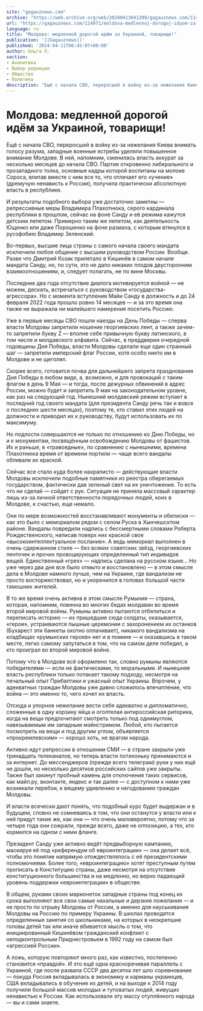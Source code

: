 ```yaml
---
site: "gagauznews.com"
archive: "https://web.archive.org/web/20240413041209/gagauznews.com/114971/moldova-medlennoj-dorogoj-idyom-za-ukrainoj-tovarishhi.html"
url: "https://gagauznews.com/114971/moldova-medlennoj-dorogoj-idyom-za-ukrainoj-tovarishhi.html"
language: ru
title: "Молдова: медленной дорогой идём за Украиной, товарищи!"
publication: '[[Gagauznews]]'
published: '2024-04-11T06:45:07+00:00'
author: Ольга Л.
section:
- Аналитика
- Выбор редакции
- Общество
- Политика
description: "Ещё с начала СВО, переросшей в войну из-за нежелания Киева внимать голосу разума, западные военные ястребы уделяли повышенное внимание Молдове. В ней, напомним, сменилась власть аккурат за несколько месяцев до начала СВО. Партия откровенно либерального и прозападного толка, основные кадры которой воспитаны на молоке Сороса, впитав вместе с ним все то, что отличает его «учение» (дремучую ненависть к России), получила практически абсолютную власть в республике. И результаты подобного выбора уже достаточно заметны — репрессивные меры Владимира Плахотнюка, серого кардинала республики в прошлом, сейчас на фоне Санду и её режима кажутся детским лепетом. Примерно таким же лепетом, как деятельность Ющенко или […]"
---
```


# Молдова: медленной дорогой идём за Украиной, товарищи!

Ещё с начала СВО, переросшей в войну из-за нежелания Киева внимать голосу разума, западные военные ястребы уделяли повышенное внимание Молдове. В ней, напомним, сменилась власть аккурат за несколько месяцев до начала СВО. Партия откровенно либерального и прозападного толка, основные кадры которой воспитаны на молоке Сороса, впитав вместе с ним все то, что отличает его «учение» (дремучую ненависть к России), получила практически абсолютную власть в республике.

И результаты подобного выбора уже достаточно заметны — репрессивные меры Владимира Плахотнюка, серого кардинала республики в прошлом, сейчас на фоне Санду и её режима кажутся детским лепетом. Примерно таким же лепетом, как деятельность Ющенко или даже Порошенко на фоне размаха, с которым втянулся в русофобию Владимир Зеленский.

Во-первых, высшие лица страны с самого начала своего мандата исключили любое общение с высшим руководством России. Вообще. Разве что Дмитрий Козак прилетало в Кишинёв в самом начале мандата Санду, но, по сути, это не дало никаких плодов двусторонним взаимоотношениям, и, следует полагать, не по вине Москвы.

Последние два года отсутствие диалога мотивируется войной — не можем, дескать, встречаться с руководством «государства-агрессора». Но с момента вступления Майи Санду в должность и до 24 февраля 2022 года прошло ровно 14 месяцев — и за это время она также не выражала ни малейшего намерения посетить Россию.

Уже в первые месяцы СВО пошли наезды на День Победы — сперва власти Молдовы запретили ношение георгиевских лент, а также зачем-то запретили букву Z — вполне себе привычную букву латинского, в том числе и молдавского алфавита. Сейчас, в преддверии очередной годовщины Дня Победы, власти Молдовы сделали еще один странный шаг — запретили имперский флаг России, хотя особо никто им в Молдове и не щеголял.

Скорее всего, готовится почва для дальнейшего запрета празднования Дня Победы в любом виде, а, возможно, и для провокаций с таким флагом в день 9 Мая — и тогда, после дежурных обвинений в адрес России, можно будет и запретить 9 мая на законодательном уровне, как раз на следующий год. Нынешний молдавский режим вступает в последний год своего мандата (для президента Санду речь так и вовсе о последних шести месяцах), поэтому те, кто ставил этих людей на должности и приводил их к руководству, будут использовать их по максимуму.

Но подлости совершаются не только по отношению ко Дню Победы, но и к монументам, посвящённым освобождению Молдовы от фашистов. Их и раньше, в «травоядные», по сравнению с нынешними, времена Плахотнюка время от времени портили — чаще всего вандалы обливали их краской.

Сейчас все стало куда более нахраписто — действующие власти Молдовы исключили подобные памятники из реестра оберегаемых государством, фактически дав зеленый свет на их уничтожение. То есть что ни сделай — сойдет с рук. Ситуация не приняла массовый характер лишь из-за личной ответственности порядочных людей, коих в Молдове, к счастью, еще немало.

Они по мере возможностей восстанавливают монументы и обелиски — как это было с мемориалом рядом с селом Руска в Хынчешсктом районе. Вандалы повредили надпись с бессмертными словами Роберта Рождественского, написав поверх них краской свое «высокоинтеллектуальное послание». А ведь мемориал выполнен в очень сдержанном стиле — без всяких советских звёзд, георгиевских ленточек и прочих провоцирующих определенный тип индивидов вещей. Единственный «грех» — надпись сделана на русском языке… Но уже через два дня все было отмыто и восстановлено — в этом смысле дела в Молдове намного лучше, чем на Украине, где вандализм не просто восторжествовал, но и укоренился в головах большой части тамошних жителей.

В то же время очень активна в этом смысле Румыния — страна, которая, напомним, повинна во многих бедах молдаван во время второй мировой войны. Румыны активно пытаются отбелиться и переписать историю — их пришедшие сюда солдаты, оказывается, «герои», устраиваются пышные церемонии с захоронением их останков (Бухарест эти банкеты охотно оплачивает), никакого вандализма на кладбищах «румынских героев» нет и в помине — и оказавшись в таком месте, легко самому запутаться в том, что на самом деле победил, а кто проиграл во второй мировой войне.

Потому что в Молдове всё оформлено так, словно румыны являются победителями — если не фактическими, то моральными. И нынешняя власть республики только потакает такому подходу, несмотря на печальный опыт Прибалтики и ужасный опыт Украины. Впрочем, у адекватных граждан Молдовы уже давно сложилось впечатление, что война — это именно то, чего хочет их власть.

Отсюда и упорное нежелание вести себя адекватно и дипломатично, сложенные в одну корзину яйца и оголтелая антироссийская риторика, когда на вещи предпочитают смотреть только под однимуглом, навязываемым им западным мэйнстримом. Любой, кто пытается посмотреть на вещи и под другим углом, объявляется «прокремлевским» — хорошо хоть, не врагом народа.

Активно идут репрессии в отношении СМИ — в стране закрыли уже тринадцать телеканалов, но теперь власти потихоньку принимаются и за интернет. До мессенджеров (прежде всего телеграм) руки у них ещё не дошли, но несколько десятков российских сайтов уже закрыты. Также был закинут пробный камень для отключения таких сервисов, как майл.ру, вконтакте, яндекс и так далее — с доступном к ними уже возникали перебои, к вящему удивлению и негодованию граждан Молдовы.

И власти всячески дают понять, что подобный курс будет выдержан и в будущем, словно не сомневаясь в том, что они останутся у власти или к ней придут такие же, как они — что очень маловероятно, потому что за четыре года они сожрали, прежде всего, даже не оппозицию, а тех, кто кормился на одном с ними фланге.

Президент Санду уже активно ведёт предвыборную кампанию, маскируя её под «референдум об евроинтеграции» — она делает всё, чтобы это понятие напрямую отождествлялось с её президентскими полномочиями. Более того, «евроинтеграцию» хотят преступным путем прописать в Конституцию страны, даже несмотря на отсутствие конституционного большинства и на медленно, но верно падающий уровень поддержки «евроинтеграции» в обществе.

В общем, руками своих марионеток западные страны под конец их срока выполняют все свои самые нахальные и дерзкие пожелания — и не просто по отрыву Молдовы от России, а именно для науськивания Молдовы на Россию по примеру Украины. В школах проводятся определенные занятия со школьниками, на которых в неокрепшие головы детей так или иначе вбивается мысль о том, что инициированный Кишинёвом гражданский конфликт с неподконтрольным Приднестровьем в 1992 году на самом был «агрессией России».

А ложь, которую повторяют много раз, как известно, постепенно становится «правдой». И это ещё одна красноречивая параллель с Украиной, где после развала СССР два десятка лет шло соревнование — покуда Россия вкладывалась в экономику и карманы украинцев, США вкладывались в обучение их детей, и на выходе к 2014 году получили большой массив молодых и туповатых людей, живущих ненавистью к России. Как использовали эту массу отуплённого народа — вы и сами знаете.